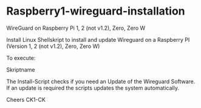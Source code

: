 # Raspberry1-wireguard-installation
WireGuard on Raspberry Pi 1, 2 (not v1.2), Zero, Zero W

Install Linux Shellskript to install and update Wireguard on a Raspberry PI (Version 1, 2 (not v1.2), Zero, Zero W)

To execute: 

Skriptname <Interfacename>

The Install-Script checks if you need an Update of the Wireguard Software. If an update is required the scripts updates the system automatically.

Cheers
CK1-CK